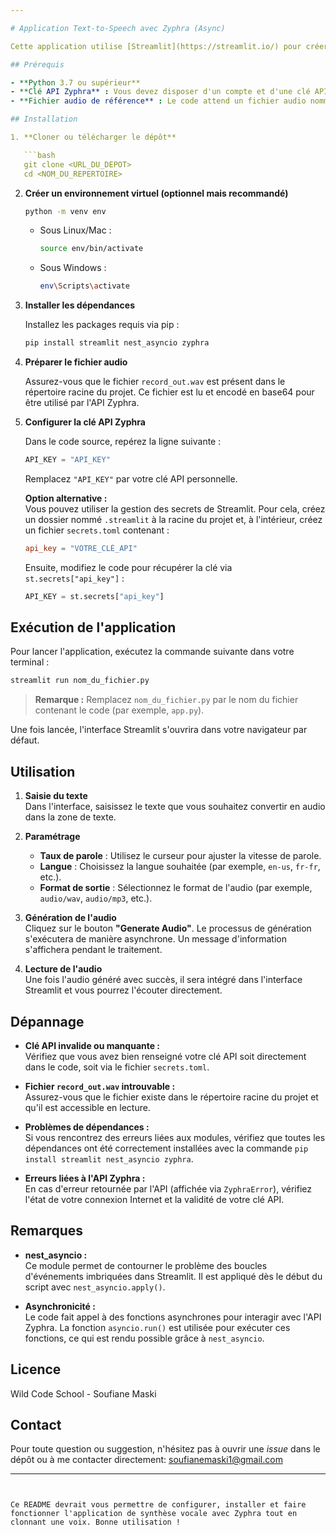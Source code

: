 ```yaml
---

# Application Text-to-Speech avec Zyphra (Async)

Cette application utilise [Streamlit](https://streamlit.io/) pour créer une interface web permettant de convertir du texte en audio grâce à l'API Zyphra. Le code exploite des fonctions asynchrones (async/await) et utilise `nest_asyncio` pour permettre l'exécution de boucles d'événements imbriquées, notamment dans l'environnement Streamlit.

## Prérequis

- **Python 3.7 ou supérieur**
- **Clé API Zyphra** : Vous devez disposer d'un compte et d'une clé API valide pour utiliser les services de Zyphra.
- **Fichier audio de référence** : Le code attend un fichier audio nommé `record_out.wav` qui sera utilisé comme base pour la synthèse vocale.

## Installation

1. **Cloner ou télécharger le dépôt**

   ```bash
   git clone <URL_DU_DEPOT>
   cd <NOM_DU_REPERTOIRE>
   ```

2. **Créer un environnement virtuel (optionnel mais recommandé)**

   ```bash
   python -m venv env
   ```

   - Sous Linux/Mac :
     ```bash
     source env/bin/activate
     ```
   - Sous Windows :
     ```bash
     env\Scripts\activate
     ```

3. **Installer les dépendances**

   Installez les packages requis via pip :

   ```bash
   pip install streamlit nest_asyncio zyphra
   ```

4. **Préparer le fichier audio**

   Assurez-vous que le fichier `record_out.wav` est présent dans le répertoire racine du projet. Ce fichier est lu et encodé en base64 pour être utilisé par l'API Zyphra.

5. **Configurer la clé API Zyphra**

   Dans le code source, repérez la ligne suivante :

   ```python
   API_KEY = "API_KEY"
   ```

   Remplacez `"API_KEY"` par votre clé API personnelle.

   **Option alternative :**  
   Vous pouvez utiliser la gestion des secrets de Streamlit. Pour cela, créez un dossier nommé `.streamlit` à la racine du projet et, à l'intérieur, créez un fichier `secrets.toml` contenant :

   ```toml
   api_key = "VOTRE_CLÉ_API"
   ```

   Ensuite, modifiez le code pour récupérer la clé via `st.secrets["api_key"]` :
   
   ```python
   API_KEY = st.secrets["api_key"]
   ```

## Exécution de l'application

Pour lancer l'application, exécutez la commande suivante dans votre terminal :

```bash
streamlit run nom_du_fichier.py
```

> **Remarque :** Remplacez `nom_du_fichier.py` par le nom du fichier contenant le code (par exemple, `app.py`).

Une fois lancée, l'interface Streamlit s'ouvrira dans votre navigateur par défaut.

## Utilisation

1. **Saisie du texte**  
   Dans l'interface, saisissez le texte que vous souhaitez convertir en audio dans la zone de texte.

2. **Paramétrage**  
   - **Taux de parole** : Utilisez le curseur pour ajuster la vitesse de parole.
   - **Langue** : Choisissez la langue souhaitée (par exemple, `en-us`, `fr-fr`, etc.).
   - **Format de sortie** : Sélectionnez le format de l'audio (par exemple, `audio/wav`, `audio/mp3`, etc.).

3. **Génération de l'audio**  
   Cliquez sur le bouton **"Generate Audio"**. Le processus de génération s'exécutera de manière asynchrone. Un message d'information s'affichera pendant le traitement.

4. **Lecture de l'audio**  
   Une fois l'audio généré avec succès, il sera intégré dans l'interface Streamlit et vous pourrez l'écouter directement.

## Dépannage

- **Clé API invalide ou manquante :**  
  Vérifiez que vous avez bien renseigné votre clé API soit directement dans le code, soit via le fichier `secrets.toml`.

- **Fichier `record_out.wav` introuvable :**  
  Assurez-vous que le fichier existe dans le répertoire racine du projet et qu'il est accessible en lecture.

- **Problèmes de dépendances :**  
  Si vous rencontrez des erreurs liées aux modules, vérifiez que toutes les dépendances ont été correctement installées avec la commande `pip install streamlit nest_asyncio zyphra`.

- **Erreurs liées à l'API Zyphra :**  
  En cas d'erreur retournée par l'API (affichée via `ZyphraError`), vérifiez l'état de votre connexion Internet et la validité de votre clé API.

## Remarques

- **nest_asyncio :**  
  Ce module permet de contourner le problème des boucles d'événements imbriquées dans Streamlit. Il est appliqué dès le début du script avec `nest_asyncio.apply()`.

- **Asynchronicité :**  
  Le code fait appel à des fonctions asynchrones pour interagir avec l'API Zyphra. La fonction `asyncio.run()` est utilisée pour exécuter ces fonctions, ce qui est rendu possible grâce à `nest_asyncio`.

## Licence

Wild Code School - Soufiane Maski

## Contact

Pour toute question ou suggestion, n'hésitez pas à ouvrir une _issue_ dans le dépôt ou à me contacter directement: soufianemaski1@gmail.com

---
```


Ce README devrait vous permettre de configurer, installer et faire fonctionner l'application de synthèse vocale avec Zyphra tout en clonnant une voix. Bonne utilisation !
